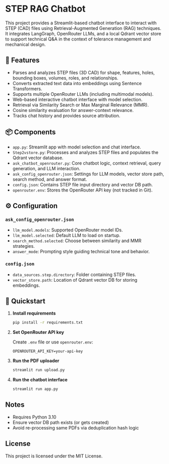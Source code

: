 # STEP RAG Chatbot

This project provides a Streamlit-based chatbot interface to interact with STEP (CAD) files using Retrieval-Augmented Generation (RAG) techniques. It integrates LangGraph, OpenRouter LLMs, and a local Qdrant vector store to support technical Q&A in the context of tolerance management and mechanical design.

## 🚀 Features

- Parses and analyzes STEP files (3D CAD) for shape, features, holes, bounding boxes, volumes, roles, and relationships.
- Converts extracted text data into embeddings using Sentence Transformers.
- Supports multiple OpenRouter LLMs (including multimodal models).
- Web-based interactive chatbot interface with model selection.
- Retrieval via Similarity Search or Max Marginal Relevance (MMR).
- Cosine similarity evaluation for answer-context relevance.
- Tracks chat history and provides source attribution.

## 📦 Components

- `app.py`: Streamlit app with model selection and chat interface.
- `Step2vstore.py`: Processes and analyzes STEP files and populates the Qdrant vector database.
- `ask_chatbot_openrouter.py`: Core chatbot logic, context retrieval, query generation, and LLM interaction.
- `ask_config_openrouter.json`: Settings for LLM models, vector store path, search method, and answer format.
- `config.json`: Contains STEP file input directory and vector DB path.
- `openrouter.env`: Stores the OpenRouter API key (not tracked in Git).

## ⚙️ Configuration

### `ask_config_openrouter.json`
- `llm_model.models`: Supported OpenRouter model IDs.
- `llm_model.selected`: Default LLM to load on startup.
- `search_method.selected`: Choose between similarity and MMR strategies.
- `answer_mode`: Prompting style guiding technical tone and behavior.

### `config.json`
- `data_sources.step.directory`: Folder containing STEP files.
- `vector_store.path`: Location of Qdrant vector DB for storing embeddings.

## 🧪 Quickstart

1. **Install requirements**

   ```bash
   pip install -r requirements.txt

2. **Set OpenRouter API key**

   Create `.env` file or use `openrouter.env`:
   ```env
   OPENROUTER_API_KEY=your-api-key
   ```

3. **Run the PDF uploader**
   ```bash
   streamlit run upload.py
   ```

4. **Run the chatbot interface**
   ```bash
   streamlit run app.py
   ```

## Notes

- Requires Python 3.10
- Ensure vector DB path exists (or gets created)
- Avoid re-processing same PDFs via deduplication hash logic

## License

This project is licensed under the MIT License.
